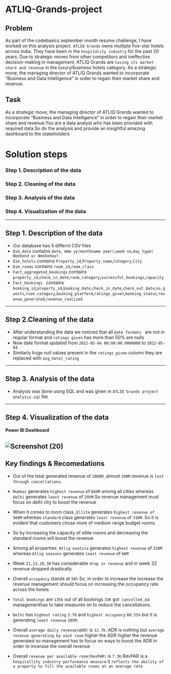 # ATLIQ-Grands-project

## Problem
As part of the codebasics september month resume challenge, I have worked on this analysis project.
 `ATLIQ Grands` owns multiple five-star hotels across India. They have been in the `hospitality industry` for the past 20 years. Due to strategic moves from other competitors and ineffective decision-making in management,  ATLIQ Grands are `losing its market share and revenue` in the luxury/business hotels category. As a strategic move, the managing director of  ATLIQ Grands wanted to incorporate “Business and Data Intelligence” in order to regain their market share and revenue.
 
 ## Task
 As a strategic move, the managing director of  ATLIQ Grands wanted to incorporate “Business and Data Intelligence” in order to regain their market share and revenue.You are a data analyst who has been provided with required data.So do the analysis and provide an insightful amazing dashboard to the stakeholders.

 # Solution steps
  
 ### Step 1. Description of the data
 ### Step 2. Cleaning of the data
 ### Step 3. Analysis of the data
 ### Step 4. Visualization of the data 

 -----------
 
 ## Step 1. Description of the data
 
- Our database  has 5 differnt  CSV files
- `Dim_date` contains `date`,` mmm yy(monthname year)`,`week no`,`day_type( Weekend or Weekeday)`
-  `Dim_hotels` contains `Property_id`,`Property_name`,`Category`,`City`
-  `Dim_rooms` contains `room_id`,`room_class`
-  `Fact_aggregated_bookings` contains `property_id`,`check_in_date`,`room_category`,`successful_bookings`,`capacity`
- `Fact_bookings ` contains `booking_id`,`property_id`,`booking_date`,`check_in_date`,`check_out_date`,`no_guests`,`room_category`,`booking_platform`,`ratings_given`,`booking_status`,`revenue_generated`,`revenue_realized`
 --------------
 ## Step 2.Cleaning of the data
 
 - After understanding the data we noticed that all `date formats ` are not in regular format and `ratings given` has more than 50% are nulls
 - Now date format updated from `2022-05-04 00:00:00.0000000` to `2022-05-04`
 - Similarly huge null values present in the `ratings_given` column they are replaced with `avg_hotel_rating` 
 -------------
 
  ## Step 3. Analysis of the data
  
  - Analysis was done using SQL and was given in `ATLIQ Grands project analysis.sql` file
   --------------
 
 ## Step 4. Visualization of the data
 #### Power BI Dashboard
 ![Screenshot (20)](https://user-images.githubusercontent.com/118670053/222340328-c531784e-400a-4ccb-918b-e18afdcc22dd.png)
--------------
## Key findings & Recomedations

- Out of the total generated revenue of `2008M`, almost `200M` revenue is `lost through cancellations`.
- `Mumbai` generates `highest revenue` of `669M` among all cities whereas `delhi` generates `least revenue` of `295M`.So revenue management must focus on delhi city to boost the revenue
- When it comes to room class ,`Ellite` generates `highest revenue of 560M` whereas `standard` class generates `least revenue` of `310M`. So it is evident that customers chose more of medium range budget rooms.
- So by increasing the capacity of ellite rooms and decreasing the standard rooms will boost the revenue
- Among all properties` Atliq exotica`  generates `highest revenue` of `320M `whereas `Atliq seasons` generates `least revenue` of `66M`
- Week `21,23,26,30` has considerable `drop in revenue`  and in week 32 revenue dropped drastically.
- Overall `occupancy` stands at `58%` So, in order to increase the increase the revenue management should focus on increasing the occupancy rate across the hotels
- `Total bookings` are `135k` out of all bookings `33K` got` cancelled` ,so managementhas to take measures on to reduce the cancellations.
- `Delhi` has `highest rating` `3.78` and `highest occupancy` `60.55%` but it is generating `least revenue` `295M`.
 
- Overall `average daily revenue(ADR)` is `12.7k`. ADR is nothing but `average revenue generating by each room` higher the ADR higher the revenue generated so management has to focus on ways to boost the ADR in order to incerase the overall revenue
- Overall `revenue per available room(RevPAR)` is `7.3K`.RevPAR is a `hospitallity industry performance measure` it `reflects the ability of a property to fill the available rooms at an average rate `
